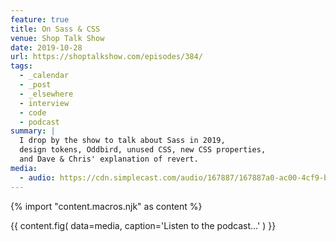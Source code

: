 ```yaml
---
feature: true
title: On Sass & CSS
venue: Shop Talk Show
date: 2019-10-28
url: https://shoptalkshow.com/episodes/384/
tags:
  - _calendar
  - _post
  - _elsewhere
  - interview
  - code
  - podcast
summary: |
  I drop by the show to talk about Sass in 2019,
  design tokens, Oddbird, unused CSS, new CSS properties,
  and Dave & Chris' explanation of revert.
media:
  - audio: https://cdn.simplecast.com/audio/167887/167887a0-ac00-4cf9-bc69-b5ca845997db/7f8ede83-f450-417c-9a00-2590ab39d636/shoptalkshow-384_tc.mp3
---
```

{% import "content.macros.njk" as content %}

{{ content.fig(
  data=media,
  caption='Listen to the podcast…'
) }}
